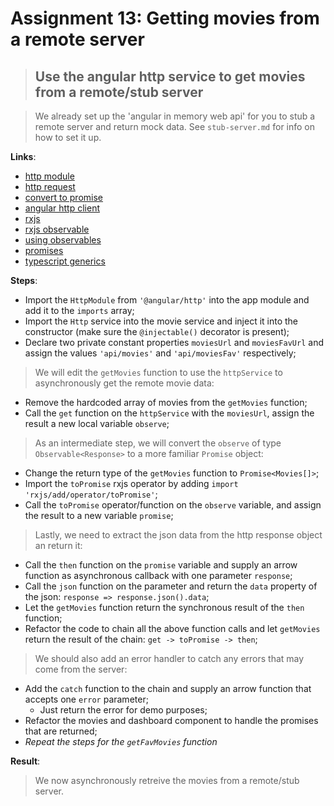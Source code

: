 Assignment 13: Getting movies from a remote server
==============================================

> ## Use the angular http service to get movies from a remote/stub server

> We already set up the 'angular in memory web api' for you to stub a remote server and return mock data. See `stub-server.md` for info on how to set it up.

**Links**:
- [http module](https://angular-2-training-book.rangle.io/handout/http/)
- [http request](https://angular-2-training-book.rangle.io/handout/http/making_requests.html)
- [convert to promise](https://angular-2-training-book.rangle.io/handout/http/requests_as_promises.html)
- [angular http client](https://angular.io/docs/ts/latest/guide/server-communication.html)
- [rxjs](http://reactivex.io/intro.html)
- [rxjs observable](http://reactivex.io/documentation/observable.html)
- [using observables](https://angular-2-training-book.rangle.io/handout/observables/using_observables.html)
- [promises](https://developer.mozilla.org/en/docs/Web/JavaScript/Reference/Global_Objects/Promise)
- [typescript generics](https://www.typescriptlang.org/docs/handbook/generics.html)

**Steps**:
- Import the `HttpModule` from `'@angular/http'` into the app module and add it to the `imports` array;
- Import the `Http` service into the movie service and inject it into the constructor (make sure the `@injectable()` decorator is present);
- Declare two private constant properties `moviesUrl` and `moviesFavUrl` and assign the values `'api/movies'` and `'api/moviesFav'` respectively;
>  We will edit the `getMovies` function to use the `httpService` to asynchronously get the remote movie data:
- Remove the hardcoded array of movies from the `getMovies` function;
- Call the `get` function on the `httpService` with the `moviesUrl`, assign the result a new local variable `observe`;
> As an intermediate step, we will convert the `observe` of type `Observable<Response>` to a more familiar `Promise` object:
- Change the return type of the `getMovies` function to `Promise<Movies[]>`;
- Import the `toPromise` rxjs operator by adding `import 'rxjs/add/operator/toPromise'`;
- Call the `toPromise` operator/function on the `observe` variable, and assign the result to a new variable `promise`;
> Lastly, we need to extract the json data from the http response object an return it:
- Call the `then` function on the `promise` variable and supply an arrow function as asynchronous callback with one parameter `response`;
- Call the `json` function on the parameter and return the `data` property of the json: `response => response.json().data`;
- Let the `getMovies` function return the synchronous result of the `then` function;
- Refactor the code to chain all the above function calls and let `getMovies` return the result of the chain: `get -> toPromise -> then`;
> We should also add an error handler to catch any errors that may come from the server:
- Add the `catch` function to the chain and supply an arrow function that accepts one `error` parameter;
  - Just return the error for demo purposes;
- Refactor the movies and dashboard component to handle the promises that are returned;
- *Repeat the steps for the `getFavMovies` function*

**Result**:
> We now asynchronously retreive the movies from a remote/stub server.